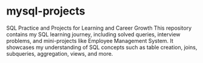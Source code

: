 # mysql-projects
SQL Practice and Projects for Learning and Career Growth  This repository contains my SQL learning journey, including solved queries, interview problems, and mini-projects like Employee Management System. It showcases my understanding of SQL concepts such as table creation, joins, subqueries, aggregation, views, and more.
